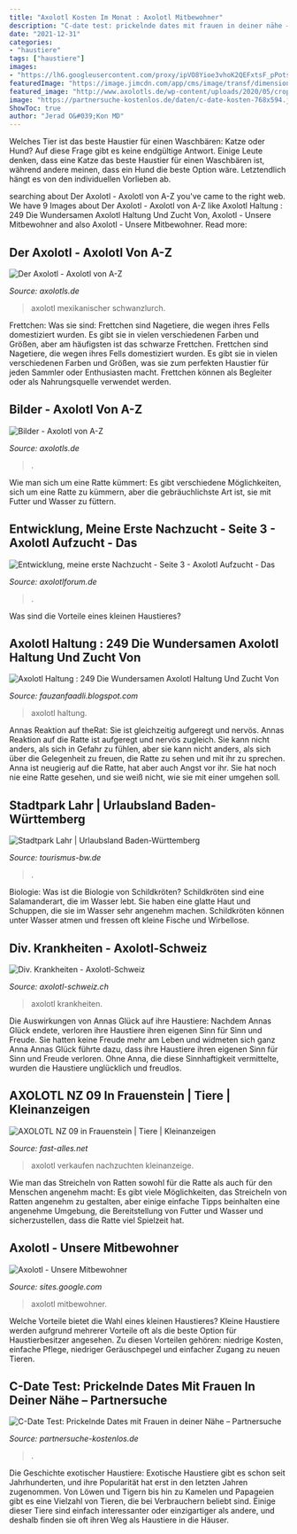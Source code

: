 ```yaml
---
title: "Axolotl Kosten Im Monat : Axolotl Mitbewohner"
description: "C-date test: prickelnde dates mit frauen in deiner nähe – partnersuche"
date: "2021-12-31"
categories:
- "haustiere"
tags: ["haustiere"]
images:
- "https://lh6.googleusercontent.com/proxy/ipVO8Yioe3vhoK2QEFxtsF_pPotsaXppxzaqlAp2xJhzydW22RzgTlowJDPs6oKzWP9yd4b90j0PmZ0X1FFvGc8gNym9mmVDgK_ipGvqOCFccsb4me2BXTIgif7I1V1z0kiTMnY=w1200-h630-p-k-no-nu"
featuredImage: "https://image.jimcdn.com/app/cms/image/transf/dimension=320x10000:format=jpg/path/s53d553ff04268e89/image/i6897296ef6bcadd1/version/1456600908/image.jpg"
featured_image: "http://www.axolotls.de/wp-content/uploads/2020/05/cropped-kuhlotl-startseite.jpg"
image: "https://partnersuche-kostenlos.de/daten/c-date-kosten-768x594.jpg"
ShowToc: true
author: "Jerad O&#039;Kon MD"
---
```



Welches Tier ist das beste Haustier für einen Waschbären: Katze oder Hund?
Auf diese Frage gibt es keine endgültige Antwort. Einige Leute denken, dass eine Katze das beste Haustier für einen Waschbären ist, während andere meinen, dass ein Hund die beste Option wäre. Letztendlich hängt es von den individuellen Vorlieben ab.

	

		
searching about Der Axolotl - Axolotl von A-Z you've came to the right web. We have 9 Images about Der Axolotl - Axolotl von A-Z like Axolotl Haltung : 249 Die Wundersamen Axolotl Haltung Und Zucht Von, Axolotl - Unsere Mitbewohner and also Axolotl - Unsere Mitbewohner. Read more:
		
    
## Der Axolotl - Axolotl Von A-Z

<img loading=lazy src="http://www.axolotls.de/wp-content/uploads/2020/05/cropped-kuhlotl-startseite.jpg" onerror="this.onerror=null;this.src='https://tse4.mm.bing.net/th?id=OIP.WRbKe2ONoggdHJnQhd2h3gHaCR&amp;pid=15.1';" alt="Der Axolotl - Axolotl von A-Z">

_Source: axolotls.de_

>axolotl mexikanischer schwanzlurch. 

	

Frettchen: Was sie sind: Frettchen sind Nagetiere, die wegen ihres Fells domestiziert wurden. Es gibt sie in vielen verschiedenen Farben und Größen, aber am häufigsten ist das schwarze Frettchen.
Frettchen sind Nagetiere, die wegen ihres Fells domestiziert wurden. Es gibt sie in vielen verschiedenen Farben und Größen, was sie zum perfekten Haustier für jeden Sammler oder Enthusiasten macht. Frettchen können als Begleiter oder als Nahrungsquelle verwendet werden.

    
## Bilder - Axolotl Von A-Z

<img loading=lazy src="http://www.axolotls.de/wp-content/uploads/2018/12/Photo_011_-_IMG_2217-300x225.jpg" onerror="this.onerror=null;this.src='https://tse1.mm.bing.net/th?id=OIP.5u7ogxlCIyRFZ6_SZtwWqQAAAA&amp;pid=15.1';" alt="Bilder - Axolotl von A-Z">

_Source: axolotls.de_

>. 

	

Wie man sich um eine Ratte kümmert: Es gibt verschiedene Möglichkeiten, sich um eine Ratte zu kümmern, aber die gebräuchlichste Art ist, sie mit Futter und Wasser zu füttern.

    
## Entwicklung, Meine Erste Nachzucht - Seite 3 - Axolotl Aufzucht - Das

<img loading=lazy src="http://www.abload.de/img/_dsc0505brxpe.jpg" onerror="this.onerror=null;this.src='https://tse1.mm.bing.net/th?id=OIP.oEn84N0tGjz5AQ8_43BHLAHaFX&amp;pid=15.1';" alt="Entwicklung, meine erste Nachzucht - Seite 3 - Axolotl Aufzucht - Das">

_Source: axolotlforum.de_

>. 

	

Was sind die Vorteile eines kleinen Haustieres?

    
## Axolotl Haltung : 249 Die Wundersamen Axolotl Haltung Und Zucht Von

<img loading=lazy src="https://lh6.googleusercontent.com/proxy/ipVO8Yioe3vhoK2QEFxtsF_pPotsaXppxzaqlAp2xJhzydW22RzgTlowJDPs6oKzWP9yd4b90j0PmZ0X1FFvGc8gNym9mmVDgK_ipGvqOCFccsb4me2BXTIgif7I1V1z0kiTMnY=w1200-h630-p-k-no-nu" onerror="this.onerror=null;this.src='https://tse3.mm.bing.net/th?id=OIP.PXWTi4pS0bDE-TymEjWlmQHaIe&amp;pid=15.1';" alt="Axolotl Haltung : 249 Die Wundersamen Axolotl Haltung Und Zucht Von">

_Source: fauzanfaadli.blogspot.com_

>axolotl haltung. 

	

Annas Reaktion auf theRat: Sie ist gleichzeitig aufgeregt und nervös.
Annas Reaktion auf die Ratte ist aufgeregt und nervös zugleich. Sie kann nicht anders, als sich in Gefahr zu fühlen, aber sie kann nicht anders, als sich über die Gelegenheit zu freuen, die Ratte zu sehen und mit ihr zu sprechen. Anna ist neugierig auf die Ratte, hat aber auch Angst vor ihr. Sie hat noch nie eine Ratte gesehen, und sie weiß nicht, wie sie mit einer umgehen soll.

    
## Stadtpark Lahr | Urlaubsland Baden-Württemberg

<img loading=lazy src="https://db-service.toubiz.de/var/plain_site/storage/images/orte/lahr-schwarzwald/stadtpark-lahr/img_4953/958978-1-ger-DE/IMG_4953_front_large.jpg" onerror="this.onerror=null;this.src='https://tse3.mm.bing.net/th?id=OIP.DvP9qD1sX8FV_Iy2vmbfxQHaFj&amp;pid=15.1';" alt="Stadtpark Lahr | Urlaubsland Baden-Württemberg">

_Source: tourismus-bw.de_

>. 

	

Biologie: Was ist die Biologie von Schildkröten?
Schildkröten sind eine Salamanderart, die im Wasser lebt. Sie haben eine glatte Haut und Schuppen, die sie im Wasser sehr angenehm machen. Schildkröten können unter Wasser atmen und fressen oft kleine Fische und Wirbellose.

    
## Div. Krankheiten - Axolotl-Schweiz

<img loading=lazy src="https://image.jimcdn.com/app/cms/image/transf/dimension=320x10000:format=jpg/path/s53d553ff04268e89/image/i6897296ef6bcadd1/version/1456600908/image.jpg" onerror="this.onerror=null;this.src='https://tse2.mm.bing.net/th?id=OIP.dcagmwrFYhcLRS-DR4lhwwAAAA&amp;pid=15.1';" alt="Div. Krankheiten - Axolotl-Schweiz">

_Source: axolotl-schweiz.ch_

>axolotl krankheiten. 

	

Die Auswirkungen von Annas Glück auf ihre Haustiere: Nachdem Annas Glück endete, verloren ihre Haustiere ihren eigenen Sinn für Sinn und Freude. Sie hatten keine Freude mehr am Leben und widmeten sich ganz Anna
Annas Glück führte dazu, dass ihre Haustiere ihren eigenen Sinn für Sinn und Freude verloren. Ohne Anna, die diese Sinnhaftigkeit vermittelte, wurden die Haustiere unglücklich und freudlos.

    
## AXOLOTL NZ 09 In Frauenstein | Tiere | Kleinanzeigen

<img loading=lazy src="https://www.fast-alles.net/pictures/bild-20141121103928.jpg" onerror="this.onerror=null;this.src='https://tse1.mm.bing.net/th?id=OIP.nChyUnD-ORRMgDg2ruaXxwDhEs&amp;pid=15.1';" alt="AXOLOTL NZ 09 in Frauenstein | Tiere | Kleinanzeigen">

_Source: fast-alles.net_

>axolotl verkaufen nachzuchten kleinanzeige. 

	

Wie man das Streicheln von Ratten sowohl für die Ratte als auch für den Menschen angenehm macht: Es gibt viele Möglichkeiten, das Streicheln von Ratten angenehm zu gestalten, aber einige einfache Tipps beinhalten eine angenehme Umgebung, die Bereitstellung von Futter und Wasser und sicherzustellen, dass die Ratte viel Spielzeit hat.

    
## Axolotl - Unsere Mitbewohner

<img loading=lazy src="https://sites.google.com/site/unseremitbewohner/_/rsrc/1322991069123/home/axolotl/Kies.jpg?height=266&amp;width=400" onerror="this.onerror=null;this.src='https://tse2.mm.bing.net/th?id=OIP.06C5GjEn0BrwPsH4ykAS7gAAAA&amp;pid=15.1';" alt="Axolotl - Unsere Mitbewohner">

_Source: sites.google.com_

>axolotl mitbewohner. 

	

Welche Vorteile bietet die Wahl eines kleinen Haustieres?
Kleine Haustiere werden aufgrund mehrerer Vorteile oft als die beste Option für Haustierbesitzer angesehen. Zu diesen Vorteilen gehören: niedrige Kosten, einfache Pflege, niedriger Geräuschpegel und einfacher Zugang zu neuen Tieren.

    
## C-Date Test: Prickelnde Dates Mit Frauen In Deiner Nähe – Partnersuche

<img loading=lazy src="https://partnersuche-kostenlos.de/daten/c-date-kosten-768x594.jpg" onerror="this.onerror=null;this.src='https://tse2.mm.bing.net/th?id=OIP.X2612p8yt4YSEK2YIjz_lQHaFu&amp;pid=15.1';" alt="C-Date Test: Prickelnde Dates mit Frauen in deiner Nähe – Partnersuche">

_Source: partnersuche-kostenlos.de_

>. 

	

Die Geschichte exotischer Haustiere:
Exotische Haustiere gibt es schon seit Jahrhunderten, und ihre Popularität hat erst in den letzten Jahren zugenommen. Von Löwen und Tigern bis hin zu Kamelen und Papageien gibt es eine Vielzahl von Tieren, die bei Verbrauchern beliebt sind. Einige dieser Tiere sind einfach interessanter oder einzigartiger als andere, und deshalb finden sie oft ihren Weg als Haustiere in die Häuser.

